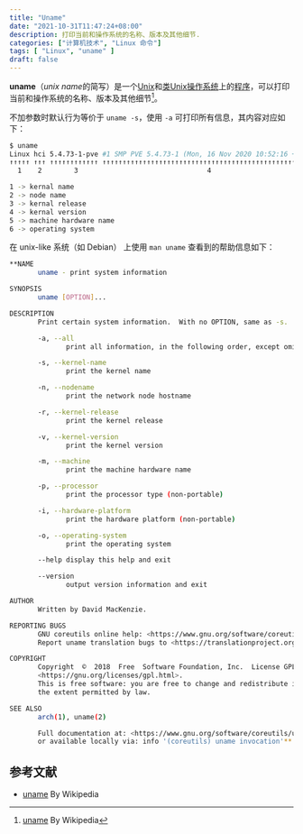 ```yaml
---
title: "Uname"
date: "2021-10-31T11:47:24+08:00"
description: 打印当前和操作系统的名称、版本及其他细节.
categories: ["计算机技术", "Linux 命令"]
tags: [ "Linux", "uname" ]
draft: false
---
```


**uname**（*unix name*的简写）是一个[Unix](https://zh.wikipedia.org/wiki/Unix)和[类Unix](https://zh.wikipedia.org/wiki/%E7%B1%BBUnix%E7%B3%BB%E7%BB%9F)[操作系统](https://zh.wikipedia.org/wiki/%E6%93%8D%E4%BD%9C%E7%B3%BB%E7%BB%9F)上的[程序](https://zh.wikipedia.org/wiki/%E8%AE%A1%E7%AE%97%E6%9C%BA%E7%A8%8B%E5%BA%8F)，可以打印当前和操作系统的名称、版本及其他细节[^1]。

[^1]: [uname](https://zh.wikipedia.org/wiki/Uname) By Wikipedia

不加参数时默认行为等价于 `uname -s`，使用 `-a` 可打印所有信息，其内容对应如下：

```bash
$ uname
Linux hci 5.4.73-1-pve #1 SMP PVE 5.4.73-1 (Mon, 16 Nov 2020 10:52:16 +0100) x86_64 GNU/Linux
↑↑↑↑↑ ↑↑↑ ↑↑↑↑↑↑↑↑↑↑↑↑ ↑↑↑↑↑↑↑↑↑↑↑↑↑↑↑↑↑↑↑↑↑↑↑↑↑↑↑↑↑↑↑↑↑↑↑↑↑↑↑↑↑↑↑↑↑↑↑↑↑↑↑↑↑ ↑↑↑↑↑↑ ↑↑↑↑↑↑↑↑↑
  1    2        3                                4                              5       6

1 -> kernal name
2 -> node name
3 -> kernal release
4 -> kernal version
5 -> machine hardware name
6 -> operating system
```

在 unix-like 系统（如 Debian） 上使用 `man uname` 查看到的帮助信息如下：

```bash
**NAME
       uname - print system information

SYNOPSIS
       uname [OPTION]...

DESCRIPTION
       Print certain system information.  With no OPTION, same as -s.

       -a, --all
              print all information, in the following order, except omit -p and -i if unknown:

       -s, --kernel-name
              print the kernel name

       -n, --nodename
              print the network node hostname

       -r, --kernel-release
              print the kernel release

       -v, --kernel-version
              print the kernel version

       -m, --machine
              print the machine hardware name

       -p, --processor
              print the processor type (non-portable)

       -i, --hardware-platform
              print the hardware platform (non-portable)

       -o, --operating-system
              print the operating system

       --help display this help and exit

       --version
              output version information and exit

AUTHOR
       Written by David MacKenzie.

REPORTING BUGS
       GNU coreutils online help: <https://www.gnu.org/software/coreutils/>
       Report uname translation bugs to <https://translationproject.org/team/>

COPYRIGHT
       Copyright  ©  2018  Free  Software Foundation, Inc.  License GPLv3+: GNU GPL version 3 or later
       <https://gnu.org/licenses/gpl.html>.
       This is free software: you are free to change and redistribute it.  There is  NO  WARRANTY,  to
       the extent permitted by law.

SEE ALSO
       arch(1), uname(2)

       Full documentation at: <https://www.gnu.org/software/coreutils/uname>
       or available locally via: info '(coreutils) uname invocation'**
```

## 参考文献

- [uname](https://zh.wikipedia.org/wiki/Uname) By Wikipedia
